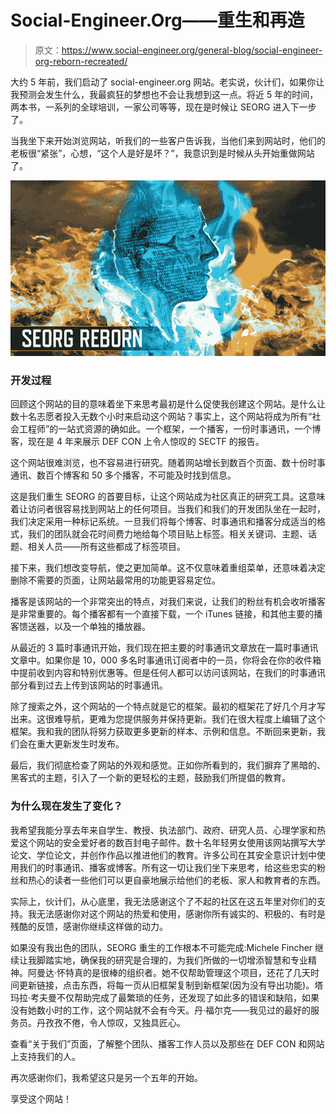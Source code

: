 # Social-Engineer.Org——重生和再造

> 原文：<https://www.social-engineer.org/general-blog/social-engineer-org-reborn-recreated/>

大约 5 年前，我们启动了 social-engineer.org 网站。老实说，伙计们，如果你让我预测会发生什么，我最疯狂的梦想也不会让我想到这一点。将近 5 年的时间，两本书，一系列的全球培训，一家公司等等，现在是时候让 SEORG 进入下一步了。

当我坐下来开始浏览网站，听我们的一些客户告诉我，当他们来到网站时，他们的老板很“紧张”，心想，“这个人是好是坏？”，我意识到是时候从头开始重做网站了。

[![Social-Engineer.Org - Reborn and Recreated](img/2504424b4c1a97f12268d2697a696742.png)](https://www.social-engineer.org/wp-content/uploads/2014/04/seorg-reborn.png)

### **开发过程**

回顾这个网站的目的意味着坐下来思考最初是什么促使我创建这个网站。是什么让数十名志愿者投入无数个小时来启动这个网站？事实上，这个网站将成为所有“社会工程师”的一站式资源的确如此。一个框架，一个播客，一份时事通讯，一个博客，现在是 4 年来展示 DEF CON 上令人惊叹的 SECTF 的报告。

这个网站很难浏览，也不容易进行研究。随着网站增长到数百个页面、数十份时事通讯、数百个博客和 50 多个播客，不可能及时找到信息。

这是我们重生 SEORG 的首要目标，让这个网站成为社区真正的研究工具。这意味着让访问者很容易找到网站上的任何项目。当我们和我们的开发团队坐在一起时，我们决定采用一种标记系统。一旦我们将每个博客、时事通讯和播客分成适当的格式，我们的团队就会花时间费力地给每个项目贴上标签。相关关键词、主题、话题、相关人员——所有这些都成了标签项目。

接下来，我们想改变导航，使之更加简单。这不仅意味着重组菜单，还意味着决定删除不需要的页面，让网站最常用的功能更容易定位。

播客是该网站的一个非常突出的特点，对我们来说，让我们的粉丝有机会收听播客是非常重要的。每个播客都有一个直接下载，一个 iTunes 链接，和其他主要的播客馈送器，以及一个单独的播放器。

从最近的 3 篇时事通讯开始，我们现在把主要的时事通讯文章放在一篇时事通讯文章中。如果你是 10，000 多名时事通讯订阅者中的一员，你将会在你的收件箱中提前收到内容和特别优惠等。但是任何人都可以访问该网站，在我们的时事通讯部分看到过去上传到该网站的时事通讯。

除了搜索之外，这个网站的一个特点就是它的框架。最初的框架花了好几个月才写出来。这很难导航，更难为您提供服务并保持更新。我们在很大程度上编辑了这个框架。我和我的团队将努力获取更多更新的样本、示例和信息。不断回来更新，我们会在重大更新发生时发布。

最后，我们彻底检查了网站的外观和感觉。正如你所看到的，我们摒弃了黑暗的、黑客式的主题，引入了一个新的更轻松的主题，鼓励我们所提倡的教育。

### **为什么现在发生了变化？**

我希望我能分享去年来自学生、教授、执法部门、政府、研究人员、心理学家和热爱这个网站的安全爱好者的数百封电子邮件。数十名年轻男女使用该网站撰写大学论文、学位论文，并创作作品以推进他们的教育。许多公司在其安全意识计划中使用我们的时事通讯、播客或博客。所有这一切让我们坐下来思考，给这些忠实的粉丝和热心的读者一些他们可以更自豪地展示给他们的老板、家人和教育者的东西。

实际上，伙计们，从心底里，我无法感谢这个了不起的社区在这五年里对你们的支持。我无法感谢你对这个网站的热爱和使用，感谢你所有诚实的、积极的、有时是残酷的反馈，感谢你继续这样做的动力。

如果没有我出色的团队，SEORG 重生的工作根本不可能完成:Michele Fincher 继续让我脚踏实地，确保我的研究是合理的，为我们所做的一切增添智慧和专业精神。阿曼达·怀特真的是很棒的组织者。她不仅帮助管理这个项目，还花了几天时间更新链接，点击东西，将每一页从旧框架复制到新框架(因为没有导出功能)。塔玛拉·考夫曼不仅帮助完成了最繁琐的任务，还发现了如此多的错误和缺陷，如果没有她数小时的工作，这个网站就不会有今天。丹·福尔克——我见过的最好的服务员。丹孜孜不倦，令人惊叹，又独具匠心。

查看“关于我们”页面，了解整个团队、播客工作人员以及那些在 DEF CON 和网站上支持我们的人。

再次感谢你们，我希望这只是另一个五年的开始。

享受这个网站！